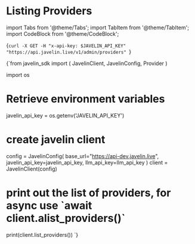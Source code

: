 # Listing Providers
import Tabs from '@theme/Tabs';
import TabItem from '@theme/TabItem';
import CodeBlock from '@theme/CodeBlock';

<Tabs>
<TabItem value="shell" label="Using the API:">

<CodeBlock
  language="python">
  {`curl -X GET -H "x-api-key: $JAVELIN_API_KEY" "https://api.javelin.live/v1/admin/providers"
`}
</CodeBlock>

</TabItem>

<TabItem value="py" label="In Python:">

<CodeBlock
  language="python"
  title="Javelin List Providers Example"
  showLineNumbers>
  {`from javelin_sdk import (
    JavelinClient,
    JavelinConfig,
    Provider
)

import os

# Retrieve environment variables
javelin_api_key = os.getenv('JAVELIN_API_KEY')

# create javelin client
config = JavelinConfig(
    base_url="https://api-dev.javelin.live",
    javelin_api_key=javelin_api_key,
    llm_api_key=llm_api_key
)
client = JavelinClient(config)

# print out the list of providers, for async use \`await client.alist_providers()\`
print(client.list_providers())
`}
</CodeBlock>

</TabItem>

</Tabs>

